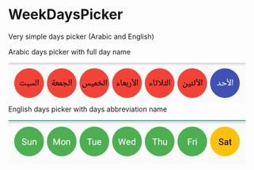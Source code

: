 # WeekDaysPicker
Very simple days picker (Arabic and English)

Arabic days picker with full day name 

![Arabic dayPicker](https://github.com/Rohyme/WeekDaysPicker/blob/master/Ar%20screenshot.jpg)
English days picker with  days abbreviation name

![English dayPicker](https://github.com/Rohyme/WeekDaysPicker/blob/master/Eng%20screenshot.jpg)




<!--stackedit_data:
eyJoaXN0b3J5IjpbMjA1NTM1MTkyNiwtMTI0MDk2ODgwNiwxMD
gwMTMzMzVdfQ==
-->